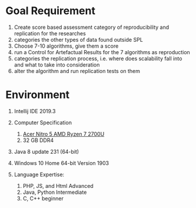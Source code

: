 # Goal Requirement

1. Create score based assessment category of reproducibility and replication for the researches 
2. categories the other types of data found outside SPL
3. Choose 7-10 algorithms, give them a score 
4. run a  Control for Artefactual Results for the 7 algorithms as reproduction
5.  categories the replication process, i.e. where does scalability fall into and what to take into consideration
6. alter the algorithm and run replication tests on them


# Environment

1. Intellij IDE 2019.3
2. Computer Specification
	1.  [Acer Nitro 5 AMD Ryzen 7 2700U](https://www.amd.com/en/products/apu/amd-ryzen-7-2700u)
	2. 32 GB DDR4
   
3. Java 8 update 231 (64-bit)
4.  Windows 10 Home 64-bit Version 1903
5.  Language Expertise:
	1.  PHP, JS, and Html Advanced
	2.  Java, Python Intermediate
	3.  C, C++ beginner

   